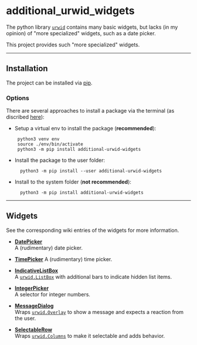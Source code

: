 # additional_urwid_widgets

The python library [`urwid`](http://urwid.org/index.html) contains many basic widgets, but lacks (in my opinion) of "more specialized" widgets, such as a date picker.

This project provides such "more specialized" widgets.  

***

## Installation
The project can be installed via [pip](https://pypi.org/project/additional-urwid-widgets/).

### Options
There are several approaches to install a package via the terminal (as discribed [here](https://github.com/googlesamples/assistant-sdk-python/issues/236#issuecomment-383039470)):
*  Setup a virtual env to install the package (**recommended**):  

        python3 venv env
        source ./env/bin/activate 
        python3 -m pip install additional-urwid-widgets
    
* Install the package to the user folder:  

        python3 -m pip install --user additional-urwid-widgets
    
* Install to the system folder (**not recommended**):  

        python3 -m pip install additional-urwid-widgets

***

## Widgets

See the corresponding wiki entries of the widgets for more information.

* [**DatePicker**](https://github.com/AFoeee/additional_urwid_widgets/wiki/DatePicker)  
A (rudimentary) date picker.

* [**TimePicker**](https://github.com/AFoeee/additional_urwid_widgets/wiki/TimePicker) 
A (rudimentary) time picker.

* [**IndicativeListBox**](https://github.com/AFoeee/additional_urwid_widgets/wiki/IndicativeListBox)  
A [`urwid.ListBox`](http://urwid.org/reference/widget.html#listbox) with additional bars to indicate hidden list items.

* [**IntegerPicker**](https://github.com/AFoeee/additional_urwid_widgets/wiki/IntegerPicker)  
A selector for integer numbers.

* [**MessageDialog**](https://github.com/AFoeee/additional_urwid_widgets/wiki/MessageDialog)  
Wraps [`urwid.Overlay`](http://urwid.org/reference/widget.html#overlay) to show a message and expects a reaction from the user.

* [**SelectableRow**](https://github.com/AFoeee/additional_urwid_widgets/wiki/SelectableRow)  
Wraps [`urwid.Columns`](http://urwid.org/reference/widget.html#columns) to make it selectable and adds behavior.
